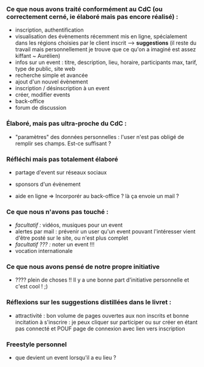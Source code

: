 ### Ce que nous avons traité conformément au CdC (ou correctement cerné, ie élaboré mais pas encore réalisé) : ###

- inscription, authentification
- visualisation des évènements récemment mis en ligne, spécialement dans les régions choisies par le client inscrit --> **suggestions** (il reste du travail mais personnellement je trouve que ce qu'on a imaginé est assez kiffant ~ Aurélien)
- infos sur un event : titre, description, lieu, horaire, participants max, tarif, type de public, site web
- recherche simple et avancée
- ajout d'un nouvel évènement
- inscription / désinscription à un event
- créer, modifier events
- back-office
- forum de discussion

### Élaboré, mais pas ultra-proche du CdC : ###

- "paramètres" des données personnelles : l'user n'est pas obligé de remplir ses champs. Est-ce suffisant ?


### Réfléchi mais pas totalement élaboré ###

- partage d'event sur réseaux sociaux
- sponsors d'un évènement


- aide en ligne => Incorporér au back-office ? là ça envoie un mail ?


### Ce que nous n'avons pas touché : ###

- *facultatif :* vidéos, musiques pour un event
- alertes par mail : prévenir un user qu'un event pouvant l'intéresser vient d'être posté sur le site, ou n'est plus complet
- *facultatif ??? :* noter un event !!!
- vocation internationale


### Ce que nous avons pensé de notre propre initiative ###

- ???? plein de choses !! Il y a une bonne part d'initiative personnelle et c'est cool ! ;)


### Réflexions sur les suggestions distillées dans le livret : ###

- attractivité : bon volume de pages ouvertes aux non inscrits et bonne incitation à s'inscrire : je peux cliquer sur participer ou sur créer en étant pas connecté et POUF page de connexion avec lien vers inscription


### Freestyle personnel ###
- que devient un event lorsqu'il a eu lieu ?
